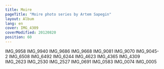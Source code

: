 ```yaml
---
title: Moire
pageTitle: "Moire photo series by Artem Sapegin"
layout: Album
lang: en
cover: IMG_4309
coverModified: 20120820
position: 60
---
```


IMG_9958
IMG_9940
IMG_9686
IMG_9668
IMG_9081
IMG_9070
IMG_9045-2
IMG_6508
IMG_6492
IMG_6244
IMG_4623
IMG_4365
IMG_4309
IMG_2623
IMG_2530
IMG_2527
IMG_0691
IMG_0583
IMG_0074
IMG_0005
